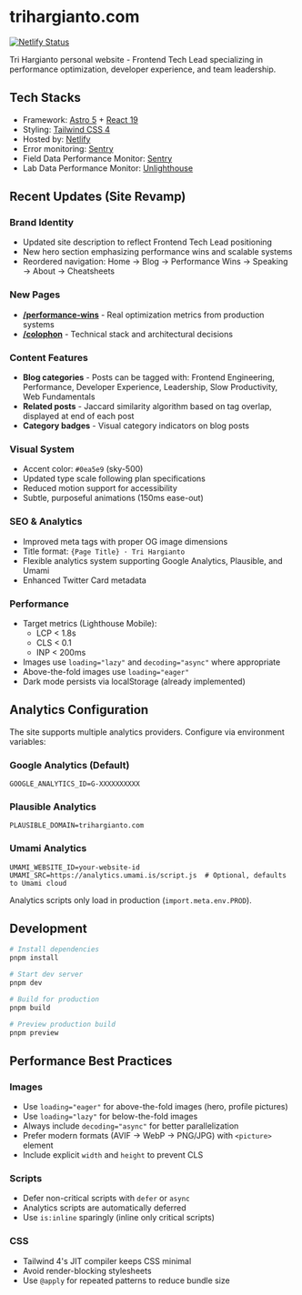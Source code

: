 # trihargianto.com

[![Netlify Status](https://api.netlify.com/api/v1/badges/6a432faa-99a0-46f8-b8bd-f0159900ba0c/deploy-status)](https://app.netlify.com/sites/trihargianto/deploys)

Tri Hargianto personal website - Frontend Tech Lead specializing in performance optimization, developer experience, and team leadership.

## Tech Stacks

- Framework: [Astro 5](https://astro.build/) + [React 19](https://react.dev/)
- Styling: [Tailwind CSS 4](https://tailwindcss.com/)
- Hosted by: [Netlify](https://www.netlify.com/)
- Error monitoring: [Sentry](https://sentry.io/)
- Field Data Performance Monitor: [Sentry](https://sentry.io/)
- Lab Data Performance Monitor: [Unlighthouse](https://inspect.trihargianto.com)

## Recent Updates (Site Revamp)

### Brand Identity
- Updated site description to reflect Frontend Tech Lead positioning
- New hero section emphasizing performance wins and scalable systems
- Reordered navigation: Home → Blog → Performance Wins → Speaking → About → Cheatsheets

### New Pages
- **[/performance-wins](/performance-wins)** - Real optimization metrics from production systems
- **[/colophon](/colophon)** - Technical stack and architectural decisions

### Content Features
- **Blog categories** - Posts can be tagged with: Frontend Engineering, Performance, Developer Experience, Leadership, Slow Productivity, Web Fundamentals
- **Related posts** - Jaccard similarity algorithm based on tag overlap, displayed at end of each post
- **Category badges** - Visual category indicators on blog posts

### Visual System
- Accent color: `#0ea5e9` (sky-500)
- Updated type scale following plan specifications
- Reduced motion support for accessibility
- Subtle, purposeful animations (150ms ease-out)

### SEO & Analytics
- Improved meta tags with proper OG image dimensions
- Title format: `{Page Title} · Tri Hargianto`
- Flexible analytics system supporting Google Analytics, Plausible, and Umami
- Enhanced Twitter Card metadata

### Performance
- Target metrics (Lighthouse Mobile):
  - LCP < 1.8s
  - CLS < 0.1
  - INP < 200ms
- Images use `loading="lazy"` and `decoding="async"` where appropriate
- Above-the-fold images use `loading="eager"`
- Dark mode persists via localStorage (already implemented)

## Analytics Configuration

The site supports multiple analytics providers. Configure via environment variables:

### Google Analytics (Default)
```env
GOOGLE_ANALYTICS_ID=G-XXXXXXXXXX
```

### Plausible Analytics
```env
PLAUSIBLE_DOMAIN=trihargianto.com
```

### Umami Analytics
```env
UMAMI_WEBSITE_ID=your-website-id
UMAMI_SRC=https://analytics.umami.is/script.js  # Optional, defaults to Umami cloud
```

Analytics scripts only load in production (`import.meta.env.PROD`).

## Development

```bash
# Install dependencies
pnpm install

# Start dev server
pnpm dev

# Build for production
pnpm build

# Preview production build
pnpm preview
```

## Performance Best Practices

### Images
- Use `loading="eager"` for above-the-fold images (hero, profile pictures)
- Use `loading="lazy"` for below-the-fold images
- Always include `decoding="async"` for better parallelization
- Prefer modern formats (AVIF → WebP → PNG/JPG) with `<picture>` element
- Include explicit `width` and `height` to prevent CLS

### Scripts
- Defer non-critical scripts with `defer` or `async`
- Analytics scripts are automatically deferred
- Use `is:inline` sparingly (inline only critical scripts)

### CSS
- Tailwind 4's JIT compiler keeps CSS minimal
- Avoid render-blocking stylesheets
- Use `@apply` for repeated patterns to reduce bundle size
